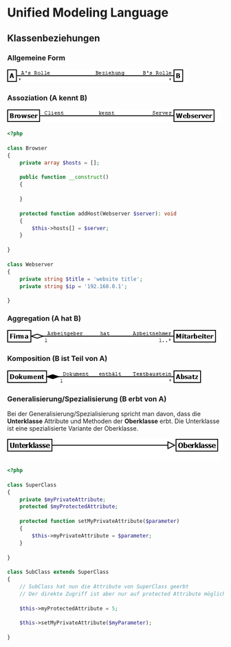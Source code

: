 # Unified Modeling Language
## Klassenbeziehungen

### Allgemeine Form

![Klassendiagramm](/docs/img/uml-relations.png)

### Assoziation (A kennt B)

![Klassendiagramm](/docs/img/uml-association.png)

````php
<?php

class Browser
{
    private array $hosts = [];
    
    public function __construct()
    {
    
    }
    
    protected function addHost(Webserver $server): void
    {
        $this->hosts[] = $server;
    }
    
}

class Webserver
{
    private string $title = 'website title';
    private string $ip = '192.168.0.1';
    
}
````

### Aggregation (A hat B)

![Klassendiagramm](/docs/img/uml-aggregation.png)

### Komposition (B ist Teil von A)

![Klassendiagramm](/docs/img/uml-composition.png)

### Generalisierung/Spezialisierung (B erbt von A)

Bei der Generalisierung/Spezialisierung spricht man davon, dass die **Unterklasse**
Attribute und Methoden der **Oberklasse** erbt. Die Unterklasse ist eine spezialisierte
Variante der Oberklasse.

![Klassendiagramm](/docs/img/uml-inherit.png)

````php
<?php

class SuperClass
{
    private $myPrivateAttribute;
    protected $myProtectedAttribute;
    
    protected function setMyPrivateAttribute($parameter)
    {
        $this->myPrivateAttribute = $parameter;
    }
    
}

class SubClass extends SuperClass
{
    // SubClass hat nun die Attribute von SuperClass geerbt
    // Der direkte Zugriff ist aber nur auf protected Attribute möglich
    
    $this->myProtectedAttribute = 5;
    
    $this->setMyPrivateAttribute($myParameter);
    
}
````
